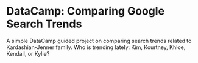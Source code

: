 # DataCamp: Comparing Google Search Trends
A simple DataCamp guided project on comparing search trends related to Kardashian-Jenner family. Who is trending lately: Kim, Kourtney, Khloe, Kendall, or Kylie?

